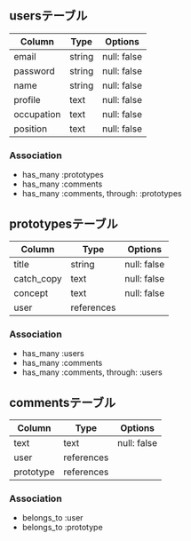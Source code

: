## usersテーブル

| Column       | Type   | Options     |
| ------------ | ------ | ----------- |
| email        | string | null: false |
| password     | string | null: false |
| name         | string | null: false |
| profile      | text   | null: false |
| occupation   | text   | null: false |
| position     | text   | null: false |

### Association
- has_many :prototypes
- has_many :comments
- has_many :comments, through: :prototypes

## prototypesテーブル

| Column       | Type       | Options     |
| ------------ | ---------- | ----------- |
| title        | string     | null: false |
| catch_copy   | text       | null: false |
| concept      | text       | null: false |
| user         | references |             |

### Association
- has_many :users
- has_many :comments
- has_many :comments, through: :users

## commentsテーブル

| Column    | Type       | Options     |
| --------- | ---------- | ----------- |
| text      | text       | null: false |
| user      | references |             |
| prototype | references |             |

### Association
- belongs_to :user
- belongs_to :prototype
